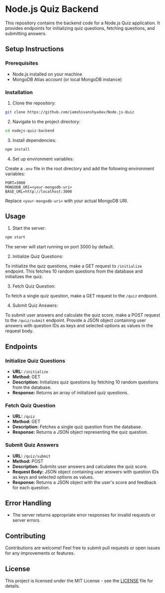 # Node.js Quiz Backend

This repository contains the backend code for a Node.js Quiz application. It provides endpoints for initializing quiz questions, fetching questions, and submitting answers.

## Setup Instructions

### Prerequisites

- Node.js installed on your machine
- MongoDB Atlas account (or local MongoDB instance)

### Installation

1. Clone the repository:

```bash
git clone https://github.com/iamshivanshyadav/Node.js-Quiz
```

2. Navigate to the project directory:

```bash
cd nodejs-quiz-backend
```

3. Install dependencies:

```bash
npm install
```

4. Set up environment variables:

Create a `.env` file in the root directory and add the following environment variables:

```plaintext
PORT=3000
MONGODB_URI=<your-mongodb-uri>
BASE_URL=http://localhost:3000
```

Replace `<your-mongodb-uri>` with your actual MongoDB URI.

## Usage

1. Start the server:

```bash
npm start
```

The server will start running on port 3000 by default.

2. Initialize Quiz Questions:

To initialize the quiz questions, make a GET request to `/initialize` endpoint. This fetches 10 random questions from the database and initializes the quiz.

3. Fetch Quiz Question:

To fetch a single quiz question, make a GET request to the `/quiz` endpoint.

4. Submit Quiz Answers:

To submit user answers and calculate the quiz score, make a POST request to the `/quiz/submit` endpoint. Provide a JSON object containing user answers with question IDs as keys and selected options as values in the request body.

## Endpoints

### Initialize Quiz Questions

- **URL:** `/initialize`
- **Method:** GET
- **Description:** Initializes quiz questions by fetching 10 random questions from the database.
- **Response:** Returns an array of initialized quiz questions.

### Fetch Quiz Question

- **URL:** `/quiz`
- **Method:** GET
- **Description:** Fetches a single quiz question from the database.
- **Response:** Returns a JSON object representing the quiz question.

### Submit Quiz Answers

- **URL:** `/quiz/submit`
- **Method:** POST
- **Description:** Submits user answers and calculates the quiz score.
- **Request Body:** JSON object containing user answers with question IDs as keys and selected options as values.
- **Response:** Returns a JSON object with the user's score and feedback for each question.

## Error Handling

- The server returns appropriate error responses for invalid requests or server errors.

## Contributing

Contributions are welcome! Feel free to submit pull requests or open issues for any improvements or features.

## License

This project is licensed under the MIT License - see the [LICENSE](LICENSE) file for details.
